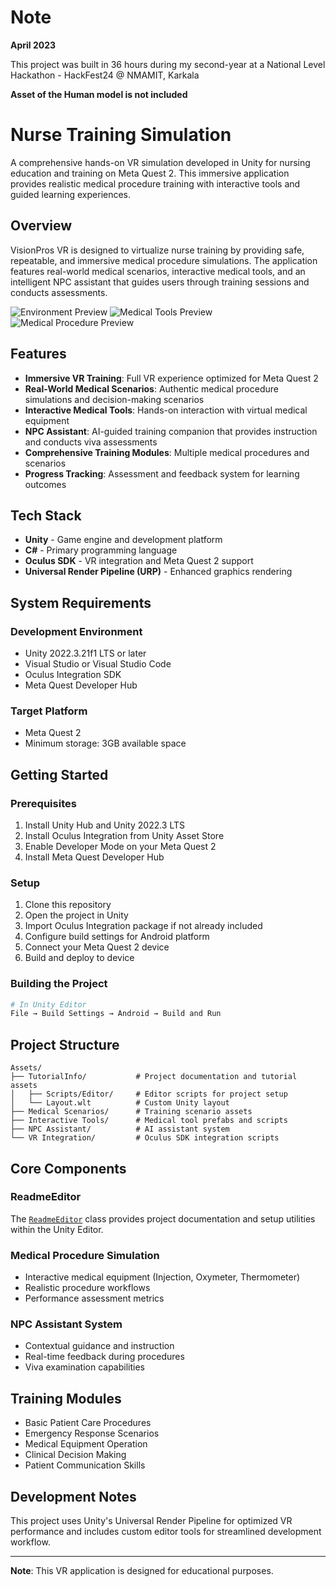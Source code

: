 # Note
**April 2023**

This project was built in 36 hours during my second-year at a National Level Hackathon - HackFest24 @ NMAMIT, Karkala

**Asset of the Human model is not included**

# Nurse Training Simulation

A comprehensive hands-on VR simulation developed in Unity for nursing education and training on Meta Quest 2. This immersive application provides realistic medical procedure training with interactive tools and guided learning experiences.

## Overview

VisionPros VR is designed to virtualize nurse training by providing safe, repeatable, and immersive medical procedure simulations. The application features real-world medical scenarios, interactive medical tools, and an intelligent NPC assistant that guides users through training sessions and conducts assessments.

![Environment Preview](Preview1.png)
![Medical Tools Preview](Preview2.png)
![Medical Procedure Preview](Preview3.png)


## Features

- **Immersive VR Training**: Full VR experience optimized for Meta Quest 2
- **Real-World Medical Scenarios**: Authentic medical procedure simulations and decision-making scenarios
- **Interactive Medical Tools**: Hands-on interaction with virtual medical equipment
- **NPC Assistant**: AI-guided training companion that provides instruction and conducts viva assessments
- **Comprehensive Training Modules**: Multiple medical procedures and scenarios
- **Progress Tracking**: Assessment and feedback system for learning outcomes

## Tech Stack

- **Unity** - Game engine and development platform
- **C#** - Primary programming language
- **Oculus SDK** - VR integration and Meta Quest 2 support
- **Universal Render Pipeline (URP)** - Enhanced graphics rendering

## System Requirements

### Development Environment
- Unity 2022.3.21f1 LTS or later
- Visual Studio or Visual Studio Code
- Oculus Integration SDK
- Meta Quest Developer Hub

### Target Platform
- Meta Quest 2
- Minimum storage: 3GB available space

## Getting Started

### Prerequisites
1. Install Unity Hub and Unity 2022.3 LTS
2. Install Oculus Integration from Unity Asset Store
3. Enable Developer Mode on your Meta Quest 2
4. Install Meta Quest Developer Hub

### Setup
1. Clone this repository
2. Open the project in Unity
3. Import Oculus Integration package if not already included
4. Configure build settings for Android platform
5. Connect your Meta Quest 2 device
6. Build and deploy to device

### Building the Project
```bash
# In Unity Editor
File → Build Settings → Android → Build and Run
```

## Project Structure

```
Assets/
├── TutorialInfo/           # Project documentation and tutorial assets
│   ├── Scripts/Editor/     # Editor scripts for project setup
│   └── Layout.wlt          # Custom Unity layout
├── Medical Scenarios/      # Training scenario assets
├── Interactive Tools/      # Medical tool prefabs and scripts
├── NPC Assistant/          # AI assistant system
└── VR Integration/         # Oculus SDK integration scripts
```

## Core Components

### ReadmeEditor
The [`ReadmeEditor`](Assets/TutorialInfo/Scripts/Editor/ReadmeEditor.cs) class provides project documentation and setup utilities within the Unity Editor.

### Medical Procedure Simulation
- Interactive medical equipment (Injection, Oxymeter, Thermometer)
- Realistic procedure workflows
- Performance assessment metrics

### NPC Assistant System
- Contextual guidance and instruction
- Real-time feedback during procedures
- Viva examination capabilities

## Training Modules

- Basic Patient Care Procedures
- Emergency Response Scenarios
- Medical Equipment Operation
- Clinical Decision Making
- Patient Communication Skills

## Development Notes

This project uses Unity's Universal Render Pipeline for optimized VR performance and includes custom editor tools for streamlined development workflow.



---

**Note**: This VR application is designed for educational purposes.

